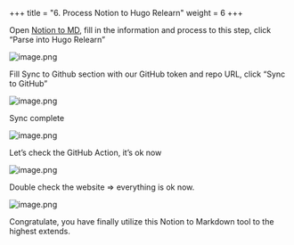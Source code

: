 +++
title = "6. Process Notion to Hugo Relearn"
weight = 6
+++


Open [Notion to MD](https://notion-to-md.bamidev.com/), fill in the information and process to this step, click “Parse into Hugo Relearn”


![image.png](/images/004-iv-level-3-notion-to-hugo-relearn-on-github-pages/21-510934-image.png)


Fill Sync to Github section with our GitHub token and repo URL, click “Sync to GitHub”


![image.png](/images/004-iv-level-3-notion-to-hugo-relearn-on-github-pages/21-438618-image.png)


Sync complete


![image.png](/images/004-iv-level-3-notion-to-hugo-relearn-on-github-pages/21-652939-image.png)


Let’s check the GitHub Action, it’s ok now


![image.png](/images/004-iv-level-3-notion-to-hugo-relearn-on-github-pages/21-856760-image.png)


Double check the website ⇒ everything is ok now.


![image.png](/images/004-iv-level-3-notion-to-hugo-relearn-on-github-pages/21-602840-image.png)


Congratulate, you have finally utilize this Notion to Markdown tool to the highest extends.


